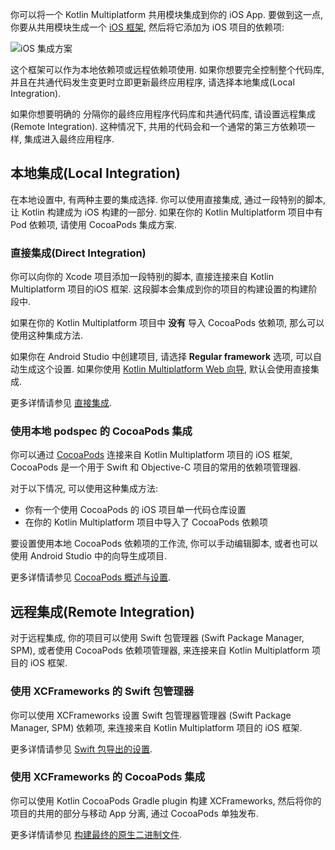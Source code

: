 [//]: # (title: 与 iOS 集成的方法)

你可以将一个 Kotlin Multiplatform 共用模块集成到你的 iOS App.
要做到这一点, 你要从共用模块生成一个 [iOS 框架](https://developer.apple.com/library/archive/documentation/MacOSX/Conceptual/BPFrameworks/Concepts/WhatAreFrameworks.html),
然后将它添加为 iOS 项目的依赖项:

![iOS 集成方案](ios-integration-scheme.svg)

这个框架可以作为本地依赖项或远程依赖项使用.
如果你想要完全控制整个代码库, 并且在共通代码发生变更时立即更新最终应用程序, 请选择本地集成(Local Integration).

如果你想要明确的 分隔你的最终应用程序代码库和共通代码库, 请设置远程集成(Remote Integration).
这种情况下, 共用的代码会和一个通常的第三方依赖项一样, 集成进入最终应用程序.

## 本地集成(Local Integration)

在本地设置中, 有两种主要的集成选择. 你可以使用直接集成, 通过一段特别的脚本, 让 Kotlin 构建成为 iOS 构建的一部分.
如果在你的 Kotlin Multiplatform 项目中有 Pod 依赖项, 请使用 CocoaPods 集成方案.

### 直接集成(Direct Integration)

你可以向你的 Xcode 项目添加一段特别的脚本, 直接连接来自 Kotlin Multiplatform 项目的iOS 框架.
这段脚本会集成到你的项目的构建设置的构建阶段中.

如果在你的 Kotlin Multiplatform 项目中 **没有** 导入 CocoaPods 依赖项, 那么可以使用这种集成方法.

如果你在 Android Studio 中创建项目, 请选择 **Regular framework** 选项, 可以自动生成这个设置.
如果你使用 [Kotlin Multiplatform Web 向导](https://kmp.jetbrains.com/), 默认会使用直接集成.

更多详情请参见 [直接集成](multiplatform-direct-integration.md).

### 使用本地 podspec 的 CocoaPods 集成

你可以通过 [CocoaPods](https://cocoapods.org/) 连接来自 Kotlin Multiplatform 项目的 iOS 框架,
CocoaPods 是一个用于 Swift 和 Objective-C 项目的常用的依赖项管理器.

对于以下情况, 可以使用这种集成方法:

* 你有一个使用 CocoaPods 的 iOS 项目单一代码仓库设置
* 在你的 Kotlin Multiplatform 项目中导入了 CocoaPods 依赖项

要设置使用本地 CocoaPods 依赖项的工作流, 你可以手动编辑脚本, 或者也可以使用 Android Studio 中的向导生成项目.

更多详情请参见 [CocoaPods 概述与设置](multiplatform-cocoapods-overview.md).

## 远程集成(Remote Integration)

对于远程集成, 你的项目可以使用 Swift 包管理器 (Swift Package Manager, SPM), 或者使用 CocoaPods 依赖项管理器,
来连接来自 Kotlin Multiplatform 项目的 iOS 框架.

### 使用 XCFrameworks 的 Swift 包管理器

你可以使用 XCFrameworks 设置 Swift 包管理器管理器 (Swift Package Manager, SPM) 依赖项,
来连接来自 Kotlin Multiplatform 项目的 iOS 框架.

更多详情请参见 [Swift 包导出的设置](multiplatform-spm-export.md).

### 使用 XCFrameworks 的 CocoaPods 集成

你可以使用 Kotlin CocoaPods Gradle plugin 构建 XCFrameworks, 然后将你的项目的共用的部分与移动 App 分离, 通过 CocoaPods 单独发布.

更多详情请参见 [构建最终的原生二进制文件](multiplatform-build-native-binaries.md#build-xcframeworks).
